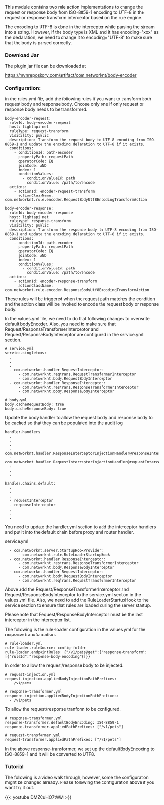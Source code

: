This module contains two rule action implementations to change the request or response body from ISO-8859-1 encoding to UTF-8 in the request or response transform interceptor based on the rule engine.

The encoding to UTF-8 is done in the interceptor while parsing the stream into a string. However, if the body type is XML and it has encoding="xxx" as the declaration, we need to change it to encoding="UTF-8" to make sure that the body is parsed correctly.

### Download Jar

The plugin jar file can be downloaded at

https://mvnrepository.com/artifact/com.networknt/body-encoder

### Configuration:

In the rules.yml file, add the following rules if you want to transform both request body and response body. Choose only one if only request or response body needs to be transformed.

```
body-encoder-request:
  ruleId: body-encoder-request
  host: lightapi.net
  ruleType: request-transform
  visibility: public
  description: Transform the request body to UTF-8 encoding from ISO-8859-1 and update the encoding delaration to UTF-8 if it exists.
  conditions:
    - conditionId: path-encoder
      propertyPath: requestPath
      operatorCode: EQ
      joinCode: AND
      index: 1
      conditionValues:
        - conditionValueId: path
          conditionValue: /path/to/encode
  actions:
    - actionId: encoder-request-transform
      actionClassName: com.networknt.rule.encoder.RequestBodyUtf8EncodingTransformAction

body-encoder-response:
  ruleId: body-encoder-response
  host: lightapi.net
  ruleType: response-transform
  visibility: public
  description: Transform the response body to UTF-8 encoding from ISO-8859-1 and update the encoding delaration to UTF-8 if it exists.
  conditions:
    - conditionId: path-encoder
      propertyPath: requestPath
      operatorCode: EQ
      joinCode: AND
      index: 1
      conditionValues:
        - conditionValueId: path
          conditionValue: /path/to/encode
  actions:
    - actionId: encoder-response-transform
      actionClassName: com.networknt.rule.encoder.ResponseBodyUtf8EncodingTransformAction

```

These rules will be triggered when the request path matches the condition and the action class will be invoked to encode the request body or response body.

In the values.yml file, we need to do that following changes to overwrite default bodyEncoder. Also, you need to make sure that Request/ResponseTransformerInterceptor and Request/ResponseBodyInterceptor are configured in the service.yml section.


```
# service.yml
service.singletons:
  .
  .
  .
  - com.networknt.handler.RequestInterceptor:
      - com.networknt.reqtrans.RequestTransformerInterceptor
      - com.networknt.body.RequestBodyInterceptor
  - com.networknt.handler.ResponseInterceptor:
      - com.networknt.restrans.ResponseTransformerInterceptor
      - com.networknt.body.ResponseBodyInterceptor
```


```
# body.yml
body.cacheRequestBody: true
body.cacheResponseBody: true
```

Update the body handler to allow the request body and response body to be cached so that they can be populated into the audit log.

```
handler.handlers:
  .
  .
  .
  - com.networknt.handler.ResponseInterceptorInjectionHandler@responseInterceptor
  - com.networknt.handler.RequestInterceptorInjectionHandler@requestInterceptor
  .
  .
  .

handler.chains.default:
  .
  .
  .
  - requestInterceptor
  - responseInterceptor
  .
  .
  .
```

You need to update the handler.yml section to add the interceptor handlers and put it into the default chain before proxy and router handler.


service.yml

```
  - com.networknt.server.StartupHookProvider:
      - com.networknt.rule.RuleLoaderStartupHook
  - com.networknt.handler.ResponseInterceptor:
      - com.networknt.restrans.ResponseTransformerInterceptor
      - com.networknt.body.ResponseBodyInterceptor
  - com.networknt.handler.RequestInterceptor:
      - com.networknt.body.RequestBodyInterceptor
      - com.networknt.reqtrans.RequestTransformerInterceptor

```

Above add the Request/ResponseTransformerInterceptor and Request/ResponseBodyInterceptor to the service.yml section in the values.yml file. Also, we need to add the RuleLoaderStartupHook to the service section to ensure that rules are loaded during the server startup.

Please note that Request/ResponseBodyInterceptor must be the last interceptor in the interceptor list.

The following is the rule-loader configuration in the values.yml for the response transformation.

```
# rule-loader.yml
rule-loader.ruleSource: config-folder
rule-loader.endpointRules: {"/v1/pets@get":{"response-transform":[{"ruleId":"response-body-encoding"}]}}

```

In order to allow the request/response body to be injected.

```
# request-injection.yml
request-injection.appliedBodyInjectionPathPrefixes:
  - /v1/pets

# response-transformer.yml
response-injection.appliedBodyInjectionPathPrefixes:
  - /v1/pets

```

To allow the request/response tranform to be configured.

```
# response-transformer.yml
response-transformer.defaultBodyEncoding: ISO-8859-1
response-transformer.appliedPathPrefixes: ["/v1/pets"]

# request-transformer.yml
request-transformer.appliedPathPrefixes: ["/v1/pets"]

```

In the above response-transformer, we set up the defaultBodyEncoding to ISO-8859-1 and it will be converted to UTF8.

### Tutorial

The following is a video walk through; however, some the configuration might be changed already. Please following the configuration above if you want try it out.


{{< youtube DMZCuHO7tWM >}}
